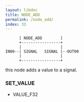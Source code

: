 ```yaml
---
layout: libdoc
title: NODE_ADD
permalink: /node_add/
index: 33
---
```


          [ NODE_ADD        ]       
          +-----------------+       
          |                 |       
    IN00--| SIGNAL   SIGNAL |--OUT00
          |                 |       
          +-----------------+       

this node adds a value to a signal.

### SET_VALUE

- VALUE_F32


